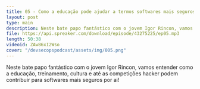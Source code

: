 ```yaml
---
title: 05 - Como a educação pode ajudar a termos softwares mais seguros?
layout: post
type: main
description: Neste bate papo fantástico com o jovem Igor Rincon, vamos entender como a educação, treinamento, cultura e até as competições hacker podem contribuir para softwares mais seguros por ai!
file: https://api.spreaker.com/download/episode/43275225/ep05.mp3
length: 50:38
videoid: ZAw86xI2Wso
cover: "/devsecopspodcast/assets/img/005.png"
---
```


Neste bate papo fantástico com o jovem Igor Rincon, vamos entender como a educação, treinamento, cultura e até as competições hacker podem contribuir para softwares mais seguros por ai!